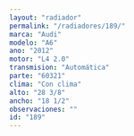 ```yaml
---
layout: "radiador"
permalink: "/radiadores/189/"
marca: "Audi"
modelo: "A6"
ano: "2012"
motor: "L4 2.0"
transmision: "Automática"
parte: "60321"
clima: "Con clima"
alto: "28 3/8"
ancho: "18 1/2"
observaciones: ""
id: "189"
---
```



